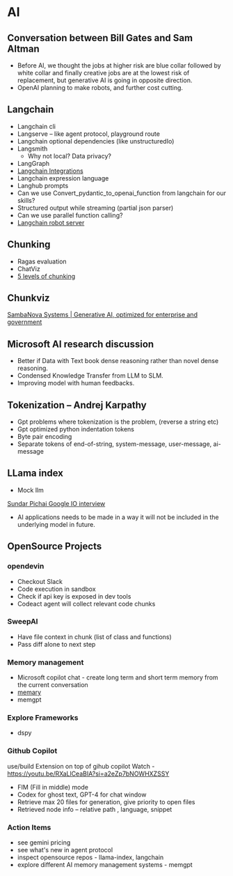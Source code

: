# AI

## Conversation between Bill Gates and Sam Altman

- Before AI, we thought the jobs at higher risk are blue collar followed by white collar and finally creative jobs are at the lowest risk of replacement, but generative AI is going in opposite direction.
- OpenAI planning to make robots, and further cost cutting.

## Langchain

- Langchain cli
- Langserve – like agent protocol, playground route
- Langchain optional dependencies (like unstructuredIo)
- Langsmith
  - Why not local? Data privacy?
- LangGraph
- [Langchain Integrations](https://integrations.langchain.com/)
- Langchain expression language
- Langhub prompts
- Can we use Convert_pydantic_to_openai_function from langchain for our skills?
- Structured output while streaming (partial json parser)
- Can we use parallel function calling?
- [Langchain robot server](https://github.com/langchain-ai/langchain/blob/master/libs/langchain/tests/mock_servers/robot/server.py)

## Chunking

- Ragas evaluation
- ChatViz
- [5 levels of chunking](https://youtu.be/8OJC21T2SL4?si=ljYjQkVy7MOUtgWT)

## Chunkviz

[SambaNova Systems | Generative AI, optimized for enterprise and government](https://sambanova.ai/)

## Microsoft AI research discussion

- Better if Data with Text book dense reasoning rather than novel dense reasoning.
- Condensed Knowledge Transfer from LLM to SLM.
- Improving model with human feedbacks.

## Tokenization – Andrej Karpathy

- Gpt problems where tokenization is the problem, (reverse a string etc)
- Gpt optimized python indentation tokens
- Byte pair encoding
- Separate tokens of end-of-string, system-message, user-message, ai-message

## LLama index

- Mock llm

[Sundar Pichai Google IO interview](https://youtu.be/8sxAcYnZFAk?si=yGIAacCMgjWUksXi)

- AI applications needs to be made in a way it will not be included in the underlying model in future.

## OpenSource Projects
### opendevin
- Checkout Slack 
- Code execution in sandbox 
- Check if api key is exposed in dev tools
- Codeact agent will collect relevant code chunks

### SweepAI
- Have file context in chunk (list of class and functions) 
- Pass diff alone to next step 

### Memory management
- Microsoft copilot chat - create long term and short term memory from the current conversation
- [memary](https://github.com/kingjulio8238/memary)
- memgpt

### Explore Frameworks
- dspy

### Github Copilot
use/build Extension on top of gihub copilot
Watch - https://youtu.be/RXaLlCeaBIA?si=a2eZp7bNOWHXZSSY 
- FIM (Fill in middle) mode 
- Codex for ghost text, GPT-4 for chat window 
- Retrieve max 20 files for generation, give priority to open files 
- Retrieved node info – relative path , language, snippet 

### Action Items
- see gemini pricing
- see what's new in agent protocol
- inspect opensource repos - llama-index, langchain
- explore different AI memory management systems - memgpt